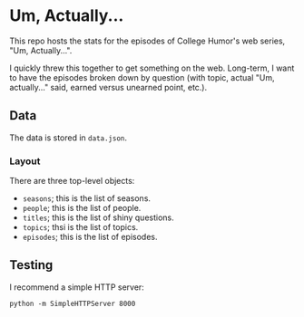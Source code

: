 # Um, Actually...
This repo hosts the stats for the episodes of College Humor's web series, "Um, Actually...".

I quickly threw this together to get something on the web.
Long-term, I want to have the episodes broken down by question (with topic, actual "Um, actually..." said, earned versus unearned point, etc.).

## Data
The data is stored in `data.json`.

### Layout
There are three top-level objects:

* `seasons`; this is the list of seasons.
* `people`; this is the list of people.
* `titles`; this is the list of shiny questions.
* `topics`; thsi is the list of topics.
* `episodes`; this is the list of episodes.

## Testing
I recommend a simple HTTP server:

```
python -m SimpleHTTPServer 8000
```
